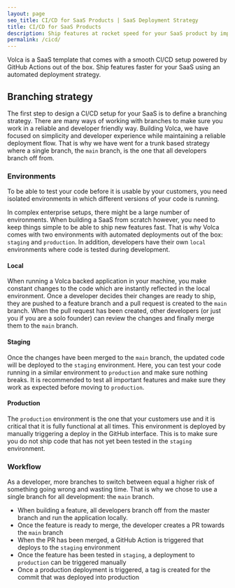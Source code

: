 ```yaml
---
layout: page
seo_title: CI/CD for SaaS Products | SaaS Deployment Strategy
title: CI/CD for SaaS Products
description: Ship features at rocket speed for your SaaS product by implementing a simple and reliable CI/CD workflow using GitHub Actions
permalink: /cicd/
---
```


Volca is a SaaS template that comes with a smooth CI/CD setup powered by GitHub Actions out of the box. Ship features faster for your SaaS using an automated deployment strategy.

## Branching strategy

The first step to design a CI/CD setup for your SaaS is to define a branching strategy. There are many ways of working with branches to make sure you work in a reliable and developer friendly way. Building Volca, we have focused on simplicity and developer experience while maintaining a reliable deployment flow. That is why we have went for a trunk based strategy where a single branch, the `main` branch, is the one that all developers branch off from.

### Environments

To be able to test your code before it is usable by your customers, you need isolated environments in which different versions of your code is running.

In complex enterprise setups, there might be a large number of environments. When building a SaaS from scratch however, you need to keep things simple to be able to ship new features fast. That is why Volca comes with two environments with automated deployments out of the box: `staging` and `production`. In addition, developers have their own `local` environments where code is tested during development.

#### Local

When running a Volca backed application in your machine, you make constant changes to the code which are instantly reflected in the local environment. Once a developer decides their changes are ready to ship, they are pushed to a feature branch and a pull request is created to the `main` branch. When the pull request has been created, other developers (or just you if you are a solo founder) can review the changes and finally merge them to the `main` branch.

#### Staging

Once the changes have been merged to the `main` branch, the updated code will be deployed to the `staging` environment. Here, you can test your code running in a similar environment to `production` and make sure nothing breaks. It is recommended to test all important features and make sure they work as expected before moving to `production`.

#### Production

The `production` environment is the one that your customers use and it is critical that it is fully functional at all times. This environment is deployed by manually triggering a deploy in the GitHub interface. This is to make sure you do not ship code that has not yet been tested in the `staging` environment.

### Workflow

As a developer, more branches to switch between equal a higher risk of something going wrong and wasting time. That is why we chose to use a single branch for all development: the `main` branch.

- When building a feature, all developers branch off from the master branch and run the application locally.
- Once the feature is ready to merge, the developer creates a PR towards the `main` branch
- When the PR has been merged, a GitHub Action is triggered that deploys to the `staging` environment
- Once the feature has been tested in `staging`, a deployment to `production` can be triggered manually
- Once a production deployment is triggered, a tag is created for the commit that was deployed into production
